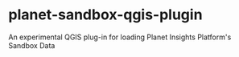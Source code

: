 # planet-sandbox-qgis-plugin
An experimental QGIS plug-in for loading Planet Insights Platform's Sandbox Data
